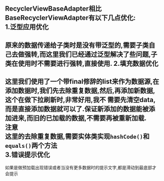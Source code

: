 RecyclerViewBaseAdapter相比BaseRecyclerViewAdapter有以下几点优化:  
1.泛型应用优化
---
原来的数据传递给子类时是没有带泛型的,需要子类自己去做强转,而这里我们已经通过泛型解决了些问题,子类在使用时不需要进行强转,直接使用.
2.填充数据优化
---
这里我们使用了一个带final修辞的list来作为数据源,在添加数据时,我们先去除重复数据,然后,再添加新数据,这个在做下拉刷新时,非常好用,我不
需要先清空data,而是直接添加数据就可以了.保证新添加的数据能被添加进来,而旧的已加载的数据,不需要再被重新加载.  
**注意**  
这里的去除重复数据,需要实体类实现``hashCode()``和``equals()``两个方法  
3.错误提示优化
---
如果是做预加载出现错误或者当没有更多数据时的提示文字,都是滑动到最底部才会提示